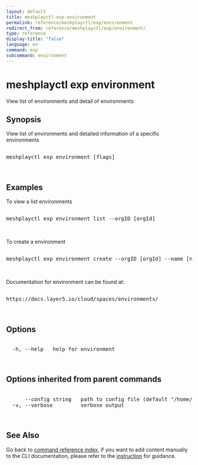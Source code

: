 ```yaml
---
layout: default
title: meshplayctl-exp-environment
permalink: reference/meshplayctl/exp/environment
redirect_from: reference/meshplayctl/exp/environment/
type: reference
display-title: "false"
language: en
command: exp
subcommand: environment
---
```


# meshplayctl exp environment

View list of environments and detail of environments

## Synopsis

View list of environments and detailed information of a specific environments
<pre class='codeblock-pre'>
<div class='codeblock'>
meshplayctl exp environment [flags]

</div>
</pre> 

## Examples

To view a list environments
<pre class='codeblock-pre'>
<div class='codeblock'>
meshplayctl exp environment list --orgID [orgId]

</div>
</pre> 

To create a environment
<pre class='codeblock-pre'>
<div class='codeblock'>
meshplayctl exp environment create --orgID [orgId] --name [name] --description [description]

</div>
</pre> 

Documentation for environment can be found at:
<pre class='codeblock-pre'>
<div class='codeblock'>
https://docs.layer5.io/cloud/spaces/environments/

</div>
</pre> 

## Options

<pre class='codeblock-pre'>
<div class='codeblock'>
  -h, --help   help for environment

</div>
</pre>

## Options inherited from parent commands

<pre class='codeblock-pre'>
<div class='codeblock'>
      --config string   path to config file (default "/home/runner/.meshplay/config.yaml")
  -v, --verbose         verbose output

</div>
</pre>

## See Also

Go back to [command reference index](/reference/meshplayctl/), if you want to add content manually to the CLI documentation, please refer to the [instruction](/project/contributing/contributing-cli#preserving-manually-added-documentation) for guidance.
